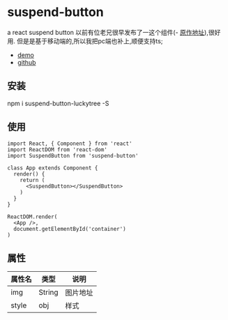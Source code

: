 # suspend-button

a react suspend button
以前有位老兄很早发布了一这个组件(- [原作地址](https://github.com/kkfor/suspend-button)),很好用. 但是是基于移动端的,所以我把pc端也补上,顺便支持ts;

- [demo](https://stupidmanyi.github.io/suspend-button/)
- [github](https://github.com/StupidManYI/suspend-button)

## 安装
npm i suspend-button-luckytree -S

## 使用

```
import React, { Component } from 'react'
import ReactDOM from 'react-dom'
import SuspendButton from 'suspend-button'

class App extends Component {
  render() {
    return (
      <SuspendButton></SuspendButton>
    )
  }
}

ReactDOM.render(
  <App />,
  document.getElementById('container')
)
```

## 属性

| 属性名 | 类型 | 说明 |
| - | - | - |
| img| String | 图片地址 |
| style | obj | 样式 |
